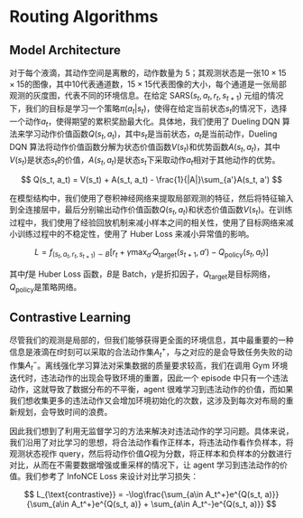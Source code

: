 # Routing Algorithms

## Model Architecture

对于每个液滴，其动作空间是离散的，动作数量为 5；其观测状态是一张$10\times 15\times 15$的图像，其中$10$代表通道数，$15\times 15$代表图像的大小，每个通道是一张局部观测的灰度图，代表不同的环境信息。在给定 SARS($s_t, a_t, r_t, s_{t+1}$) 元组的情况下，我们的目标是学习一个策略$\pi(a_t|s_t)$，使得在给定当前状态$s_t$的情况下，选择一个动作$a_t$，使得期望的累积奖励最大化。具体地，我们使用了 Dueling DQN 算法来学习动作价值函数$Q(s_t, a_t)$，其中$s_t$是当前状态，$a_t$是当前动作，Dueling DQN 算法将动作价值函数分解为状态价值函数$V(s_t)$和优势函数$A(s_t, a_t)$，其中$V(s_t)$是状态$s_t$的价值，$A(s_t, a_t)$是状态$s_t$下采取动作$a_t$相对于其他动作的优势。

$$
Q(s_t, a_t) = V(s_t) + A(s_t, a_t) - \frac{1}{|A|}\sum_{a'}A(s_t, a')
$$

在模型结构中，我们使用了卷积神经网络来提取局部观测的特征，然后将特征输入到全连接层中，最后分别输出动作价值函数$Q(s_t, a_t)$和状态价值函数$V(s_t)$。在训练过程中，我们使用了经验回放机制来减小样本之间的相关性，使用了目标网络来减小训练过程中的不稳定性，使用了 Huber Loss 来减小异常值的影响。

$$
L = f_{(s_t,a_t,r_t,s_{t+1})\sim B}\left[r_t + \gamma\max_{a'}Q_{\text{target}}(s_{t+1}, a') - Q_{\text{policy}}(s_t, a_t)\right]
$$

其中$f$是 Huber Loss 函数，$B$是 Batch，$\gamma$是折扣因子，$Q_{\text{target}}$是目标网络，$Q_{\text{policy}}$是策略网络。

## Contrastive Learning

尽管我们的观测是局部的，但我们能够获得更全面的环境信息，其中最重要的一种信息是液滴在$t$时刻可以采取的合法动作集$A_t^+$，与之对应的是会导致任务失败的动作集$A_t^-$。离线强化学习算法对采集数据的质量要求较高，我们在调用 Gym 环境迭代时，违法动作的出现会导致环境的重置，因此一个 episode 中只有一个违法动作，这就导致了数据分布的不平衡，agent 很难学习到违法动作的价值，而如果我们想收集更多的违法动作又会增加环境初始化的次数，这涉及到每次对布局的重新规划，会导致时间的浪费。

因此我们想到了利用无监督学习的方法来解决对违法动作的学习问题。具体来说，我们沿用了对比学习的思想，将合法动作看作正样本，将违法动作看作负样本，将观测状态视作 query，然后将动作价值$Q$视为分数，将正样本和负样本的分数进行对比，从而在不需要数据增强或重采样的情况下，让 agent 学习到违法动作的价值。我们参考了 InfoNCE Loss 来设计对比学习损失：

$$
L_{\text{contrastive}} = -\log\frac{\sum_{a\in A_t^+}e^{Q(s_t, a)}}{\sum_{a\in A_t^+}e^{Q(s_t, a)} + \sum_{a\in A_t^-}e^{Q(s_t, a)}}
$$
